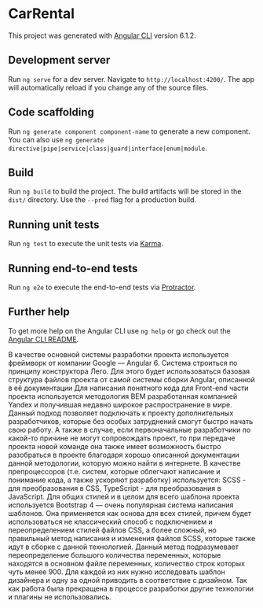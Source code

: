 # CarRental

This project was generated with [Angular CLI](https://github.com/angular/angular-cli) version 6.1.2.

## Development server

Run `ng serve` for a dev server. Navigate to `http://localhost:4200/`. The app will automatically reload if you change any of the source files.

## Code scaffolding

Run `ng generate component component-name` to generate a new component. You can also use `ng generate directive|pipe|service|class|guard|interface|enum|module`.

## Build

Run `ng build` to build the project. The build artifacts will be stored in the `dist/` directory. Use the `--prod` flag for a production build.

## Running unit tests

Run `ng test` to execute the unit tests via [Karma](https://karma-runner.github.io).

## Running end-to-end tests

Run `ng e2e` to execute the end-to-end tests via [Protractor](http://www.protractortest.org/).

## Further help

To get more help on the Angular CLI use `ng help` or go check out the [Angular CLI README](https://github.com/angular/angular-cli/blob/master/README.md).


 В качестве основной системы разработки проекта используется фреймворк от компании Google — Angular 6. Система строиться по принципу конструктора Лего. Для этого будет использоваться базовая структура файлов проекта от самой системы сборки Angular, описанной в её документации
Для написания понятного кода для Front-end части проекта используется методология BEM разработанная компанией Yandex и получившая недавно широкое распространение в мире. Данный подход позволяет подключать к проекту дополнительных разработчиков, которые без особых затруднений смогут быстро начать свою работу. А также в случае, если первоначальные разработчики по какой-то причине не могут сопровождать проект, то при передаче проекта новой команде она также имеет возможность быстро разобраться в проекте благодаря хорошо описанной документации данной методологии, которую можно найти в интернете.
В качестве препроцессоров (т.е. систем, которые облегчают написание и понимание кода, а также ускоряют разработку) используется: SCSS - для преобразования в CSS, TypeScript - для преобразования в JavaScript.
Для общих стилей и в целом для всего шаблона проекта используется Bootstrap 4 — очень популярная система написания шаблонов. Она применяется как основа для всех стилей, причем будет использоваться не классический способ с подключением и переопределением стилей файлов CSS, а более сложный, но правильный метод написания и изменения файлов SCSS, которые также идут в сборке с данной технологией. Данный метод подразумевает переопределение большого количества переменных, которые находятся в основном файле переменных, количество строк которых чуть менее 900. Для каждой из них нужно исследовать шаблон дизайнера и одну за одной приводить в соответствие с дизайном.
Так как работа была прекращена в процессе разработки другие технологии и плагины не использовались.
